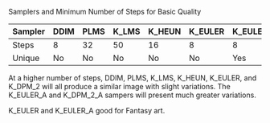 



Samplers and Minimum Number of Steps for Basic Quality

| Sampler | DDIM | PLMS | K_LMS | K_HEUN | K_EULER | K_EULER_A | K_DPM_2 | K_DPM_2_A |
| -----   | ---- | ---- | ----- | ------ | ------- | --------- | ------- | --------- |
| Steps   | 8    | 32   | 50    | 16     | 8       | 8         | 32      | 32        |
| Unique  | No   | No   | No    | No     | No      | Yes       | No      | Yes       |

At a higher number of steps, DDIM, PLMS, K_LMS, K_HEUN, K_EULER, and K_DPM_2 will all produce a similar image with slight variations. The K_EULER_A and K_DPM_2_A sampers will present much greater variations.

K_EULER and K_EULER_A good for Fantasy art.
